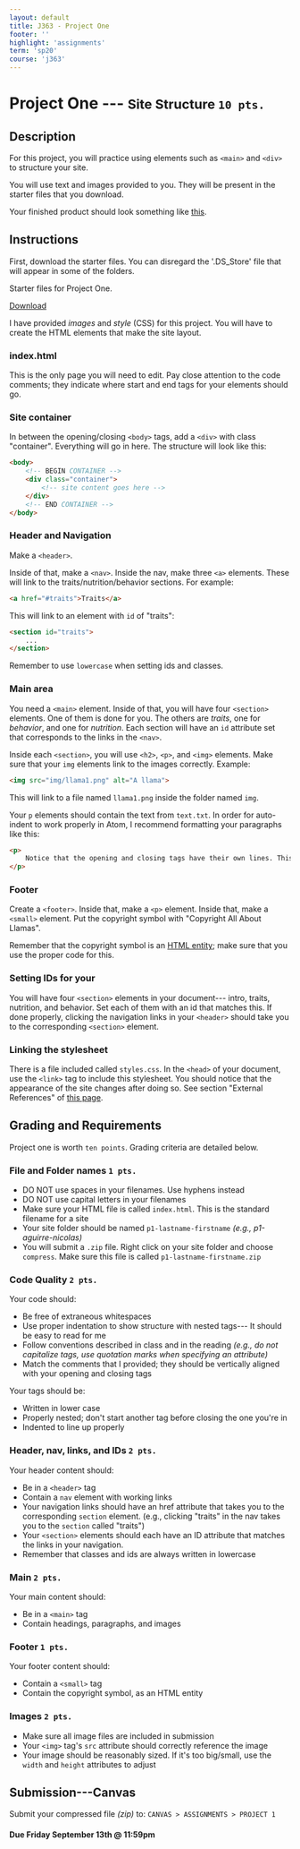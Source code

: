 ```yaml
---
layout: default
title: J363 - Project One
footer: ''
highlight: 'assignments'
term: 'sp20'
course: 'j363'
---
```

# Project One --- <small>Site Structure `10 pts.`</small>
## Description
For this project, you will practice using elements such as `<main>` and `<div>` to structure your site.

You will use text and images provided to you. They will be present in the starter files that you download.

Your finished product should look something like [this](pdf/hw1-finished.pdf).

## Instructions
First, download the starter files. You can disregard the '.DS_Store' file that will appear in some of the folders.

  <div class="card-block">
    <p class="card-text">Starter files for Project One.</p>
    <a href="start/p1-start.zip" class="btn btn-primary text-white" target="_blank">Download</a>
  </div>

I have provided _images_ and _style_ (CSS) for this project. You will have to create the HTML elements that make the site layout.

### index.html
This is the only page you will need to edit. Pay close attention to the code comments; they indicate where start and end tags for your elements should go.

### Site container
In between the opening/closing `<body>` tags, add a `<div>` with class "container". Everything will go in here. The structure will look like this:

```html
<body>
    <!-- BEGIN CONTAINER -->
    <div class="container">
        <!-- site content goes here -->
    </div>
    <!-- END CONTAINER -->
</body>
```

### Header and Navigation
Make a `<header>`.

Inside of that, make a `<nav>`. Inside the nav, make three `<a>` elements. These will link to the traits/nutrition/behavior sections. For example:

```html
<a href="#traits">Traits</a>
```
This will link to an element with `id` of "traits":

```html
<section id="traits">
    ...
</section>
```

Remember to use `lowercase` when setting ids and classes.

### Main area
You need a `<main>` element. Inside of that, you will have four `<section>` elements. One of them is done for you. The others are _traits_, one for _behavior_, and one for _nutrition_. Each section will have an `id` attribute set that corresponds to the links in the `<nav>`.

Inside each `<section>`, you will use `<h2>`, `<p>`, and `<img>` elements. Make sure that your `img` elements link to the images correctly. Example:

```html
<img src="img/llama1.png" alt="A llama">
```
This will link to a file named `llama1.png` inside the folder named `img`.

Your `p` elements should contain the text from `text.txt`. In order for auto-indent to work properly in Atom, I recommend formatting your paragraphs like this:

```html
<p>
    Notice that the opening and closing tags have their own lines. This is a good idea for large blocks of text.
</p>
```

### Footer
Create a `<footer>`. Inside that, make a `<p>` element. Inside that, make a `<small>` element. Put the copyright symbol with "Copyright All About Llamas".

Remember that the copyright symbol is an [HTML entity](https://www.w3schools.com/html/html_entities.asp); make sure that you use the proper code for this.

### Setting IDs for your <sections>
You will have four `<section>` elements in your document--- intro, traits, nutrition, and behavior. Set each of them with an id that matches this. If done properly, clicking the navigation links in your `<header>` should take you to the corresponding `<section>` element.

### Linking the stylesheet
There is a file included called `styles.css`. In the `<head>` of your document, use the `<link>` tag to include this stylesheet. You should notice that the appearance of the site changes after doing so. See section "External References" of [this page](https://www.w3schools.com/html/html_css.asp).

## Grading and Requirements
Project one is worth `ten points`. Grading criteria are detailed below.

### File and Folder names `1 pts.`
 * DO NOT use spaces in your filenames. Use hyphens instead
 * DO NOT use capital letters in your filenames
 * Make sure your HTML file is called `index.html`. This is the standard filename for a site
 * Your site folder should be named `p1-lastname-firstname` _(e.g., p1-aguirre-nicolas)_
 * You will submit a `.zip` file. Right click on your site folder and choose `compress`. Make sure this file is called `p1-lastname-firstname.zip`

### Code Quality `2 pts.`
Your code should:

 * Be free of extraneous whitespaces
 * Use proper indentation to show structure with nested tags--- It should be easy to read for me
 * Follow conventions described in class and in the reading _(e.g., do not capitalize tags, use quotation marks when specifying an attribute)_
 * Match the comments that I provided; they should be vertically aligned with your opening and closing tags

Your tags should be:

 * Written in lower case
 * Properly nested; don't start another tag before closing the one you're in
 * Indented to line up properly

### Header, nav, links, and IDs `2 pts.`
Your header content should:

 * Be in a `<header>` tag
 * Contain a `nav` element with working links
 * Your navigation links should have an href attribute that takes you to the corresponding `section` element. (e.g., clicking "traits" in the nav takes you to the `section` called "traits")
 * Your `<section>` elements should each have an ID attribute that matches the links in your navigation.
 * Remember that classes and ids are always written in lowercase

### Main `2 pts.`
Your main content should:

 * Be in a `<main>` tag
 * Contain headings, paragraphs, and images

### Footer `1 pts.`
Your footer content should:

 * Contain a `<small>` tag
 * Contain the copyright symbol, as an HTML entity

### Images `2 pts.`
 * Make sure all image files are included in submission
 * Your `<img>` tag's `src` attribute should correctly reference the image
 * Your image should be reasonably sized. If it's too big/small, use the `width` and `height` attributes to adjust


## Submission---Canvas
Submit your compressed file _(zip)_ to: `CANVAS > ASSIGNMENTS > PROJECT 1`

#### **Due Friday September 13th @ 11:59pm**